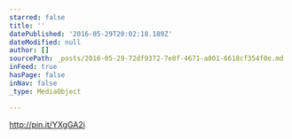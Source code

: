 ```yaml
---
starred: false
title: ''
datePublished: '2016-05-29T20:02:18.189Z'
dateModified: null
author: []
sourcePath: _posts/2016-05-29-72df9372-7e8f-4671-a801-6618cf354f0e.md
inFeed: true
hasPage: false
inNav: false
_type: MediaObject

---
```

http://pin.it/YXgGA2i